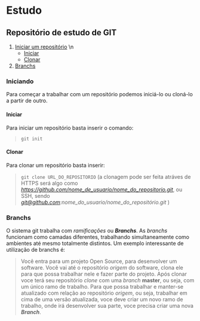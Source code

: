 # Estudo
## Repositório de estudo de GIT

 1. [Iniciar um repositório](#Iniciando) \n
  	* [Iniciar](#Iniciar)
 	* [Clonar](#Clonar)
 1. [Branchs](#Branchs)


### Iniciando

 Para começar a trabalhar com um repositório podemos iniciá-lo ou cloná-lo a partir de outro.

#### Iniciar
 Para iniciar um repositório basta inserir o comando:

 > `git init`

#### Clonar
 Para clonar um repositório basta inserir:
 > `git clone URL_DO_REPOSITORIO` (a clonagem pode ser feita atráves de HTTPS será algo como *https://github.com/nome_de_usuario/nome_do_repositorio.git*, ou SSH, sendo *git@github.com:nome_do_usuario/nome_do_repositório.git* )

### Branchs
 O sistema git trabalha com *ramificações* ou **_Branchs_**. As *branchs* funcionam como camadas diferentes, trabalhando simultaneamente como ambientes até mesmo totalmente distintos. Um exemplo interessante de utilização de branchs é:

 > Você entra para um projeto Open Source, para desenvolver um software. Você vai até o repositório *origem* do software, clona ele para que possa trabalhar nele e fazer parte do projeto.
 > Após clonar voce terá seu repositório *clone* com uma *branch* **master**, ou seja, com um único ramo de trabalho. Para que possa trabalhar e manter-se atualizado com relação ao repositório *origem*, ou seja, trabalhar em cima de uma versão atualizada, voce deve criar um novo ramo de trabalho, onde irá desenvolver sua parte, voce precisa criar uma nova **_Branch_**.
